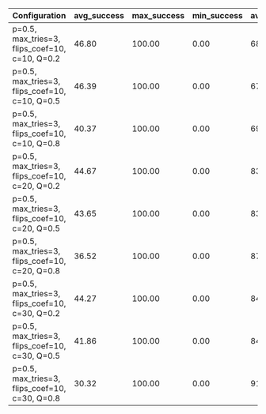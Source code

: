 | Configuration                                  |   avg_success |   max_success |   min_success |   avg_total_flips |   avg_time |   phase_transition |
|------------------------------------------------|---------------|---------------|---------------|-------------------|------------|--------------------|
| p=0.5, max_tries=3, flips_coef=10, c=10, Q=0.2 |         46.80 |        100.00 |          0.00 |         685971.56 |     145.63 |               3.70 |
| p=0.5, max_tries=3, flips_coef=10, c=10, Q=0.5 |         46.39 |        100.00 |          0.00 |         679016.77 |     128.71 |               3.80 |
| p=0.5, max_tries=3, flips_coef=10, c=10, Q=0.8 |         40.37 |        100.00 |          0.00 |         695630.23 |     130.36 |               3.60 |
| p=0.5, max_tries=3, flips_coef=10, c=20, Q=0.2 |         44.67 |        100.00 |          0.00 |         837953.14 |     178.80 |               3.80 |
| p=0.5, max_tries=3, flips_coef=10, c=20, Q=0.5 |         43.65 |        100.00 |          0.00 |         837665.42 |     160.86 |               3.70 |
| p=0.5, max_tries=3, flips_coef=10, c=20, Q=0.8 |         36.52 |        100.00 |          0.00 |         872685.64 |     174.72 |               3.40 |
| p=0.5, max_tries=3, flips_coef=10, c=30, Q=0.2 |         44.27 |        100.00 |          0.00 |         840653.26 |     180.08 |               3.70 |
| p=0.5, max_tries=3, flips_coef=10, c=30, Q=0.5 |         41.86 |        100.00 |          0.00 |         845930.84 |     161.84 |               3.80 |
| p=0.5, max_tries=3, flips_coef=10, c=30, Q=0.8 |         30.32 |        100.00 |          0.00 |         917344.20 |     185.68 |               3.00 |